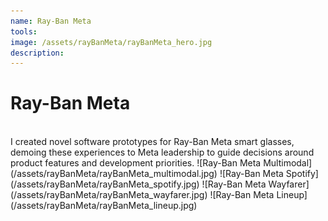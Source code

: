 ```yaml
---
name: Ray-Ban Meta
tools: 
image: /assets/rayBanMeta/rayBanMeta_hero.jpg
description:
---
```


# Ray-Ban Meta
<br>
I created novel software prototypes for Ray-Ban Meta smart glasses, demoing these experiences to Meta leadership to guide decisions around product features and development priorities.
![Ray-Ban Meta Multimodal](/assets/rayBanMeta/rayBanMeta_multimodal.jpg)
![Ray-Ban Meta Spotify](/assets/rayBanMeta/rayBanMeta_spotify.jpg)
![Ray-Ban Meta Wayfarer](/assets/rayBanMeta/rayBanMeta_wayfarer.jpg)
![Ray-Ban Meta Lineup](/assets/rayBanMeta/rayBanMeta_lineup.jpg)


